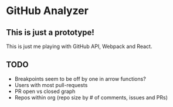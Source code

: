 # GitHub Analyzer

## This is just a prototype!

This is just me playing with GitHub API, Webpack and React.

## TODO

- Breakpoints seem to be off by one in arrow functions?
- Users with most pull-requests
- PR open vs closed graph
- Repos within org (repo size by # of comments, issues and PRs)
